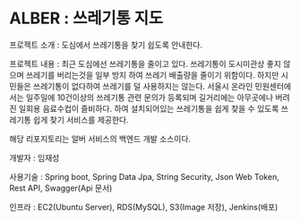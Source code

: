 # ALBER : 쓰레기통 지도

프로젝트 소개 : 도심에서 쓰레기통을 찾기 쉽도록 안내한다.

프로젝트 내용 : 최근 도심에선 쓰레기통을 줄이고 있다.
쓰레기통이 도시미관상 좋지 않으며 쓰레기를 버리는것을 일부 방지 하여 쓰레기 배출량을 줄이기 위함이다.
하지만 시민들은 쓰레기통이 없다하여 쓰레기를 덜 사용하지는 않는다.
서울시 온라인 민원센터에서는 일주일에 10건이상의 쓰레기통 관련 문의가 등록되며
길거리에는 아무곳에나 버려진 일회용 음료수컵이 즐비하다.
하여 설치되어있는 쓰레기통을 쉽게 찾을 수 있도록 쓰레기통 쉽게 찾기 서비스를 제공한다.

해당 리포지토리는 알버 서비스의 백엔드 개발 소스이다.

개발자 : 임재성

사용기술 : Spring boot, Spring Data Jpa, String Security, Json Web Token, Rest API, Swagger(Api 문서)

인프라 : EC2(Ubuntu Server), RDS(MySQL), S3(Image 저장), Jenkins(배포)
